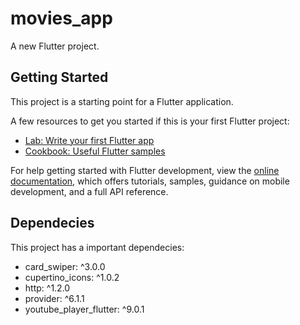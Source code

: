 # movies_app

A new Flutter project.

## Getting Started

This project is a starting point for a Flutter application.

A few resources to get you started if this is your first Flutter project:

- [Lab: Write your first Flutter app](https://docs.flutter.dev/get-started/codelab)
- [Cookbook: Useful Flutter samples](https://docs.flutter.dev/cookbook)

For help getting started with Flutter development, view the
[online documentation](https://docs.flutter.dev/), which offers tutorials,
samples, guidance on mobile development, and a full API reference.

## Dependecies

This project has a important dependecies:

  -  card_swiper: ^3.0.0
  - cupertino_icons: ^1.0.2
  - http: ^1.2.0
  - provider: ^6.1.1
  - youtube_player_flutter: ^9.0.1

